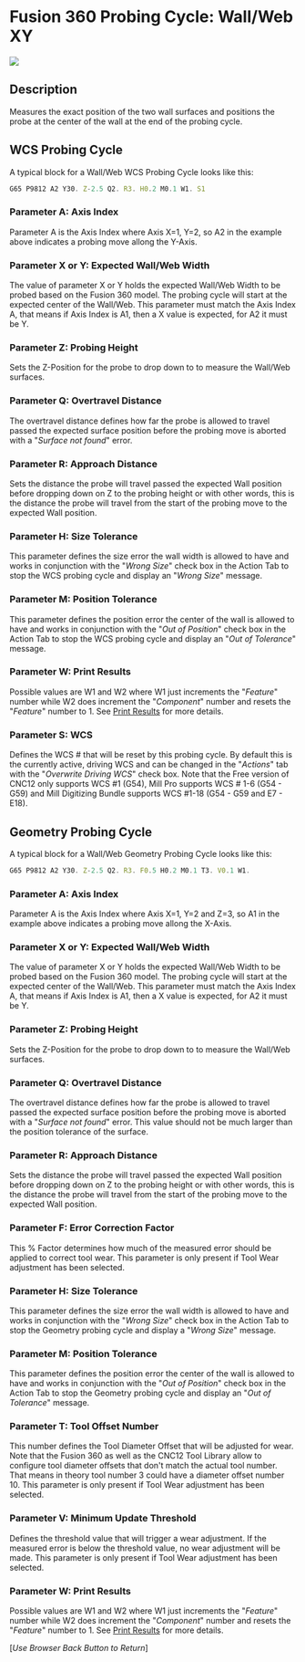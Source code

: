 # Fusion 360 Probing Cycle: Wall/Web XY 


![](/images/fp003.PNG)


## Description
Measures the exact position of the two wall surfaces and positions the probe at the center of the wall at the end of the probing cycle.


## WCS Probing Cycle
A typical block for a Wall/Web WCS Probing Cycle looks like this:

```javascript
G65 P9812 A2 Y30. Z-2.5 Q2. R3. H0.2 M0.1 W1. S1
```
### Parameter A: Axis Index
Parameter A is the Axis Index where Axis X=1, Y=2, so A2 in the example above indicates a probing move allong the Y-Axis.

### Parameter X or Y: Expected Wall/Web Width 
The value of parameter X or Y holds the expected Wall/Web Width to be probed based on the Fusion 360 model. The probing cycle will start at the expected center of the Wall/Web.
This parameter must match the Axis Index A, that means if Axis Index is A1, then a X value is expected, for A2 it must be Y.

### Parameter Z: Probing Height
Sets the Z-Position for the probe to drop down to to measure the Wall/Web surfaces. 

### Parameter Q: Overtravel Distance
The overtravel distance defines how far the probe is allowed to travel passed the expected surface position before the probing move is aborted with a "*Surface not found*" error.

### Parameter R: Approach Distance
Sets the distance the probe will travel passed the expected Wall position before dropping down on Z to the probing height or with other words, 
this is the distance the probe will travel from the start of the probing move to the expected Wall position.

### Parameter H: Size Tolerance
This parameter defines the size error the wall width is allowed to have and works in conjunction with the "*Wrong Size*" check box in the Action Tab to stop the WCS probing cycle and display an "*Wrong Size*" message.

### Parameter M: Position Tolerance
This parameter defines the position error the center of the wall is allowed to have and works in conjunction with the "*Out of Position*" check box in the Action Tab to stop the WCS probing cycle and display an "*Out of Tolerance*" message.

### Parameter W: Print Results
Possible values are W1 and W2 where W1 just increments the "*Feature*" number while W2 does increment the "*Component*" number and resets the "*Feature*" number to 1.
See [Print Results](ProbePrintResults.md) for more details.

### Parameter S: WCS #
Defines the WCS # that will be reset by this probing cycle. 
By default this is the currently active, driving WCS and can be changed in the "*Actions*" tab with the "*Overwrite Driving WCS*" check box. 
Note that the Free version of CNC12 only supports WCS #1 (G54), Mill Pro supports WCS # 1-6 (G54 - G59) and Mill Digitizing Bundle supports WCS #1-18 (G54 - G59 and E7 - E18).

## Geometry Probing Cycle
A typical block for a Wall/Web Geometry Probing Cycle looks like this:

```javascript
G65 P9812 A2 Y30. Z-2.5 Q2. R3. F0.5 H0.2 M0.1 T3. V0.1 W1.
```
### Parameter A: Axis Index
Parameter A is the Axis Index where Axis X=1, Y=2 and Z=3, so A1 in the example above indicates a probing move allong the X-Axis.

### Parameter X or Y: Expected Wall/Web Width 
The value of parameter X or Y holds the expected Wall/Web Width to be probed based on the Fusion 360 model. The probing cycle will start at the expected center of the Wall/Web.
This parameter must match the Axis Index A, that means if Axis Index is A1, then a X value is expected, for A2 it must be Y.

### Parameter Z: Probing Height
Sets the Z-Position for the probe to drop down to to measure the Wall/Web surfaces. 

### Parameter Q: Overtravel Distance
The overtravel distance defines how far the probe is allowed to travel passed the expected surface position before the probing move is aborted with a "*Surface not found*" error.
This value should not be much larger than the position tolerance of the surface.

### Parameter R: Approach Distance
Sets the distance the probe will travel passed the expected Wall position before dropping down on Z to the probing height or with other words, 
this is the distance the probe will travel from the start of the probing move to the expected Wall position.

### Parameter F: Error Correction Factor
This % Factor determines how much of the measured error should be applied to correct tool wear.
This parameter is only present if Tool Wear adjustment has been selected.

### Parameter H: Size Tolerance
This parameter defines the size error the wall width is allowed to have and works in conjunction with the "*Wrong Size*" check box in the Action Tab to stop the Geometry probing cycle and display a "*Wrong Size*" message.

### Parameter M: Position Tolerance
This parameter defines the position error the center of the wall is allowed to have and works in conjunction with the "*Out of Position*" check box in the Action Tab to stop the Geometry probing cycle and display an "*Out of Tolerance*" message.

### Parameter T: Tool Offset Number
This number defines the Tool Diameter Offset that will be adjusted for wear. 
Note that the Fusion 360 as well as the CNC12 Tool Library allow to configure tool diameter offsets that don't match the actual tool number. 
That means in theory tool number 3 could have a diameter offset number 10.
This parameter is only present if Tool Wear adjustment has been selected.

### Parameter V: Minimum Update Threshold
Defines the threshold value that will trigger a wear adjustment. If the measured error is below the threshold value, no wear adjustment will be made.
This parameter is only present if Tool Wear adjustment has been selected.

### Parameter W: Print Results
Possible values are W1 and W2 where W1 just increments the "*Feature*" number while W2 does increment the "*Component*" number and resets the "*Feature*" number to 1.
See [Print Results](ProbePrintResults.md) for more details.



[*Use Browser Back Button to Return*]